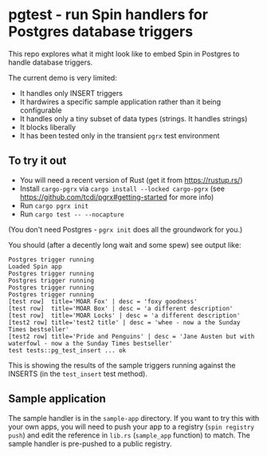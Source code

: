 # pgtest - run Spin handlers for Postgres database triggers

This repo explores what it might look like to embed Spin in Postgres to handle database triggers.

The current demo is very limited:

* It handles only INSERT triggers
* It hardwires a specific sample application rather than it being configurable
* It handles only a tiny subset of data types (strings. It handles strings)
* It blocks liberally
* It has been tested only in the transient `pgrx` test environment

## To try it out

* You will need a recent version of Rust (get it from https://rustup.rs/)
* Install `cargo-pgrx` via `cargo install --locked cargo-pgrx` (see https://github.com/tcdi/pgrx#getting-started for more info)
* Run `cargo pgrx init`
* Run `cargo test -- --nocapture`

(You don't need Postgres - `pgrx init` does all the groundwork for you.)

You should (after a decently long wait and some spew) see output like:

```
Postgres trigger running
Loaded Spin app
Postgres trigger running
Postgres trigger running
Postgres trigger running
Postgres trigger running
[test row]  title='MOAR Fox' | desc = 'foxy goodness'
[test row]  title='MOAR Box' | desc = 'a different description'
[test row]  title='MOAR Locks' | desc = 'a different description'
[test2 row] title='test2 title' | desc = 'whee - now a the Sunday Times bestseller'
[test2 row] title='Pride and Penguins' | desc = 'Jane Austen but with waterfowl - now a the Sunday Times bestseller'
test tests::pg_test_insert ... ok
```

This is showing the results of the sample triggers running against the INSERTS (in the `test_insert` test method).

## Sample application

The sample handler is in the `sample-app` directory.  If you want to try this with your own apps, you will need to push your app to a registry (`spin registry push`) and edit the reference in `lib.rs` (`sample_app` function) to match.  The sample handler is pre-pushed to a public registry.
